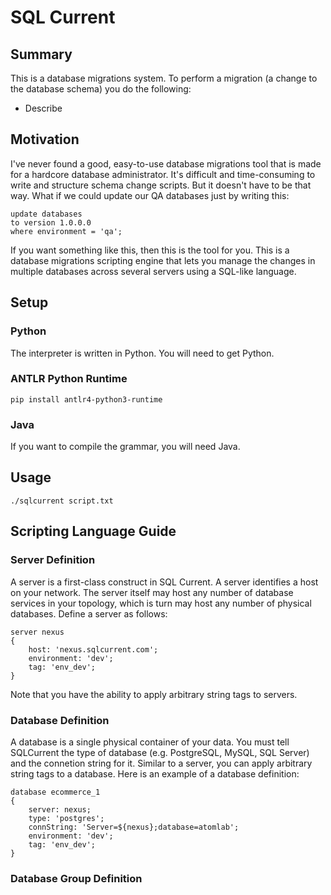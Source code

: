 # SQL Current

## Summary

This is a database migrations system.  To perform a migration (a change to the database schema) you do the following:
* Describe 

## Motivation

I've never found a good, easy-to-use database migrations tool that is made for a hardcore database administrator.  It's difficult and time-consuming to write and structure schema change scripts.  But it doesn't have to be that way.  What if we could update our QA databases just by writing this:

	update databases
	to version 1.0.0.0
	where environment = 'qa';

If you want something like this, then this is the tool for you.  This is a database migrations scripting engine that lets you manage the changes in multiple databases across several servers using a SQL-like language.

## Setup

### Python

The interpreter is written in Python.  You will need to get Python.

### ANTLR Python Runtime

	pip install antlr4-python3-runtime

### Java

If you want to compile the grammar, you will need Java.

## Usage

	./sqlcurrent script.txt

## Scripting Language Guide

### Server Definition

A server is a first-class construct in SQL Current.  A server identifies a host on your network.  The server itself may host any number of database services in your topology, which is turn may host any number of physical databases.  Define a server as follows:

	server nexus
	{
		host: 'nexus.sqlcurrent.com';
		environment: 'dev';
		tag: 'env_dev';
	}

Note that you have the ability to apply arbitrary string tags to servers.

### Database Definition

A database is a single physical container of your data.  You must tell SQLCurrent the type of database (e.g. PostgreSQL, MySQL, SQL Server) and the connetion string for it.  Similar to a server, you can apply arbitrary string tags to a database.  Here is an example of a database definition:

	database ecommerce_1
	{
		server: nexus;
		type: 'postgres';
		connString: 'Server=${nexus};database=atomlab';
		environment: 'dev';
		tag: 'env_dev';
	} 


### Database Group Definition
